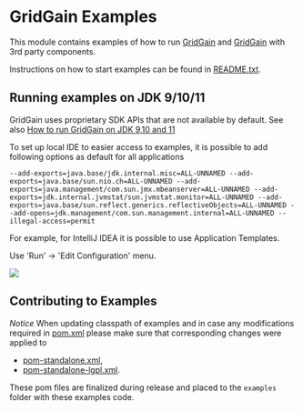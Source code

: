 # GridGain Examples

This module contains examples of how to run [GridGain](gridgain.com) and [GridGain](gridgain.com) with 3rd party components.

Instructions on how to start examples can be found in [README.txt](README.txt).

## Running examples on JDK 9/10/11

GridGain uses proprietary SDK APIs that are not available by default. See also [How to run GridGain on JDK 9,10 and 11](https://www.gridgain.com/docs/latest/getting-started/quick-start/java#gridgain-quick-start-guide-for-java)

To set up local IDE to easier access to examples, it is possible to add following options as default for all applications

``--add-exports=java.base/jdk.internal.misc=ALL-UNNAMED
   --add-exports=java.base/sun.nio.ch=ALL-UNNAMED
   --add-exports=java.management/com.sun.jmx.mbeanserver=ALL-UNNAMED
   --add-exports=jdk.internal.jvmstat/sun.jvmstat.monitor=ALL-UNNAMED
   --add-exports=java.base/sun.reflect.generics.reflectiveObjects=ALL-UNNAMED
   --add-opens=jdk.management/com.sun.management.internal=ALL-UNNAMED
   --illegal-access=permit``

For example, for IntelliJ IDEA it is possible to use Application Templates.

Use 'Run' -> 'Edit Configuration' menu.

<img src="https://docs.google.com/drawings/d/e/2PACX-1vQFgjhrPsLPUmic8CA_s1YpjVwA2vQITxNsLrAKOecZxIQEZSb1Ps2XKh0QEn8z9vtYiUofnGek_cag/pub?w=960&h=720"/>

## Contributing to Examples

*Notice* When updating classpath of examples and in case any modifications required in [pom.xml](pom.xml)
please make sure that corresponding changes were applied to
 * [pom-standalone.xml](pom-standalone.xml),
 * [pom-standalone-lgpl.xml](pom-standalone-lgpl.xml).
 
 These pom files are finalized during release and placed to the `examples` folder with these examples code.
